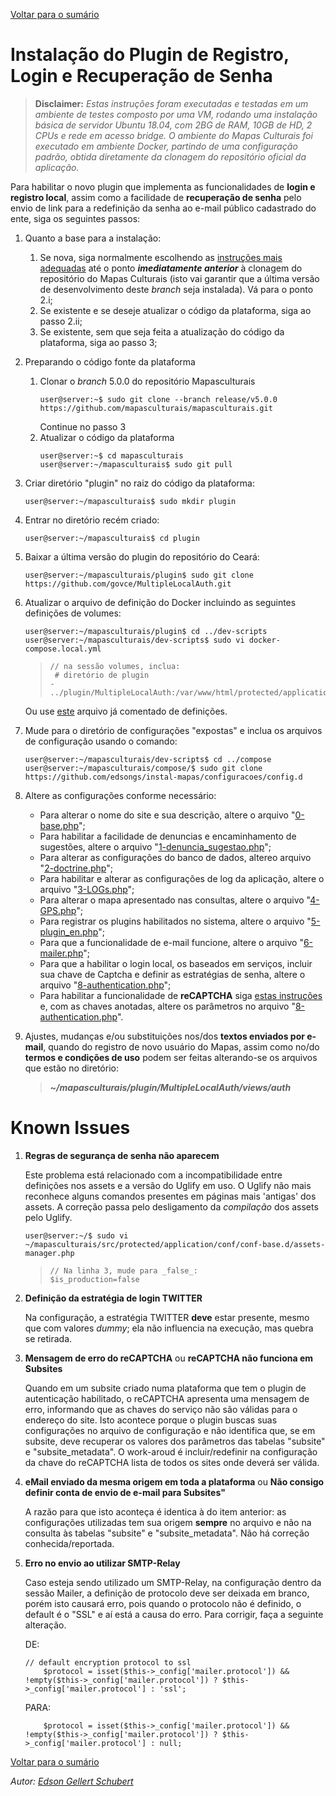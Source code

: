[Voltar para o sumário](https://github.com/edsongs/instal-mapas)
  
# Instalação do Plugin de Registro, Login e Recuperação de Senha
>   **Disclaimer:**
>   _Estas instruções foram executadas e testadas em um ambiente de testes composto por uma VM, rodando uma instalação básica de servidor Ubuntu 18.04, com 2BG de RAM, 10GB de HD, 2 CPUs e rede em acesso bridge. O ambiente do Mapas Culturais foi executado em ambiente Docker, partindo de uma configuração padrão, obtida diretamente da clonagem do repositório oficial da aplicação._

Para habilitar o novo plugin que implementa as funcionalidades de **login e registro local**, assim como a facilidade de **recuperação de senha** pelo envio de link para a redefinição da senha ao e-mail público cadastrado do ente, siga os seguintes passos:

1. Quanto a base para a instalação:
    1. Se nova, siga normalmente escolhendo as [instruções mais adequadas](https://github.com/edsongs/instal-mapas/Instala%C3%A7%C3%A3o.md) até o ponto **_imediatamente anterior_** à clonagem do repositório do Mapas Culturais (isto vai garantir que a última versão de desenvolvimento deste _branch_ seja instalada). Vá para o ponto 2.i;
    2. Se existente e se deseje atualizar o código da plataforma, siga ao passo 2.ii;
    3. Se existente, sem que seja feita a atualização do código da plataforma, siga ao passo 3;
  
2. Preparando o código fonte da plataforma
    1. Clonar o _branch_ 5.0.0 do repositório Mapasculturais 
        ```
        user@server:~$ sudo git clone --branch release/v5.0.0 https://github.com/mapasculturais/mapasculturais.git
        ```
        Continue no passo 3
     2. Atualizar o código da plataforma
        ```
        user@server:~$ cd mapasculturais
        user@server:~/mapasculturais$ sudo git pull
        ```

3. Criar diretório "plugin" no raiz do código da plataforma:
    ```
    user@server:~/mapasculturais$ sudo mkdir plugin
    ```

4. Entrar no diretório recém criado:
    ```
    user@server:~/mapasculturais$ cd plugin
    ```

5. Baixar a última versão do plugin do repositório do Ceará:
    ```
    user@server:~/mapasculturais/plugin$ sudo git clone https://github.com/govce/MultipleLocalAuth.git
    ```

6. Atualizar o arquivo de definição do Docker incluindo as seguintes definições de volumes:
    ```
    user@server:~/mapasculturais/plugin$ cd ../dev-scripts
    user@server:~/mapasculturais/dev-scripts$ sudo vi docker-compose.local.yml
    ```
    >     // na sessão volumes, inclua:
    >      # diretório de plugin
    >     - ../plugin/MultipleLocalAuth:/var/www/html/protected/application/plugins/MultipleLocalAuth
    
    Ou use [este](https://github.com/edsongs/instal-mapas/configuracoes/docker-compose.local.yml) arquivo já comentado de definições.

7. Mude para o diretório de configurações "expostas" e inclua os arquivos de configuração usando o comando:
    ```
    user@server:~/mapasculturais/dev-scripts$ cd ../compose
    user@server:~/mapasculturais/compose/$ sudo git clone https://github.com/edsongs/instal-mapas/configuracoes/config.d
    ```

8. Altere as configurações conforme necessário:
   - Para alterar o nome do site e sua descrição, altere o arquivo "[0-base.php](https://github.com/edsongs/instal-mapas/blob/master/configuracoes/config.d/0-base.php)";
   - Para habilitar a facilidade de denuncias e encaminhamento de sugestões, altere o arquivo "[1-denuncia_sugestao.php](https://github.com/edsongs/instal-mapas/blob/master/configuracoes/config.d/1-denuncia_sugestao.php)";
   - Para alterar as configurações do banco de dados, altereo arquivo "[2-doctrine.php](https://github.com/edsongs/instal-mapas/blob/master/configuracoes/config.d/2-doctrine.php)";
   - Para habilitar e alterar as configurações de log da aplicação, altere o arquivo "[3-LOGs.php](https://github.com/edsongs/instal-mapas/blob/master/configuracoes/config.d/3-LOGs.php)";
   - Para alterar o mapa apresentado nas consultas, altere o arquivo "[4-GPS.php](https://github.com/edsongs/instal-mapas/blob/master/configuracoes/config.d/4-GPS.php)";
   - Para registrar os plugins habilitados no sistema, altere o arquivo "[5-plugin_en.php](https://github.com/edsongs/instal-mapas/blob/master/configuracoes/config.d/5-plugin_en.php)";
   - Para que a funcionalidade de e-mail funcione, altere o arquivo "[6-mailer.php](https://github.com/edsongs/instal-mapas/blob/master/configuracoes/config.d/6-mailer.php)";
   - Para que a habilitar o login local, os baseados em serviços, incluir sua chave de Captcha e definir as estratégias de senha, altere o arquivo "[8-authentication.php](https://github.com/edsongs/instal-mapas/blob/master/configuracoes/config.d/8-authentication.php)";
   - Para habilitar a funcionalidade de **reCAPTCHA** siga [estas instruções](https://docs.wpusermanager.com/article/147-generate-recaptcha-api-keys) e, com as chaves anotadas, altere os parâmetros no arquivo "[8-authentication.php](https://github.com/edsongs/instal-mapas/blob/master/configuracoes/config.d/8-authentication.php)".
   
9. Ajustes, mudanças e/ou substituições nos/dos **textos enviados por e-mail**, quando do registro de novo usuário do Mapas, assim como no/do **termos e condições de uso** podem ser feitas alterando-se os arquivos que estão no diretório:
    > **_~/mapasculturais/plugin/MultipleLocalAuth/views/auth_**

# Known Issues
1. **Regras de segurança de senha não aparecem**

    Este problema está relacionado com a incompatibilidade entre definições nos assets e a versão do Uglify em uso. O Uglify não mais reconhece alguns comandos presentes em páginas mais 'antigas' dos assets. A correção passa pelo desligamento da _compilação_ dos assets pelo Uglify.
    ```
    user@server:~/$ sudo vi ~/mapasculturais/src/protected/application/conf/conf-base.d/assets-manager.php
    ```
    >     // Na linha 3, mude para _false_:
    >     $is_production=false
    
2. **Definição da estratégia de login TWITTER**

    Na configuração, a estratégia TWITTER **deve** estar presente, mesmo que com valores _dummy_; ela não influencia na execução, mas quebra se retirada.

3. **Mensagem de erro do reCAPTCHA** ou **reCAPTCHA não funciona em Subsites**

    Quando em um subsite criado numa plataforma que tem o plugin de autenticação habilitado, o reCAPTCHA apresenta uma mensagem de erro, informando que as chaves do serviço não são válidas para o endereço do site. Isto acontece porque o plugin buscas suas configurações no arquivo de configuração e não identifica que, se em subsite, deve recuperar os valores dos parâmetros das tabelas "subsite" e "subsite_metadata".
    O work-aroud é incluir/redefinir na configuração da chave do reCAPTCHA lista de todos os sites onde deverá ser válida.
    
4. **eMail enviado da mesma origem em toda a plataforma** ou **Não consigo definir conta de envio de e-mail para Subsites"**

    A razão para que isto aconteça é identica à do item anterior: as configurações utilizadas tem sua origem **sempre** no arquivo e não na consulta às tabelas "subsite" e "subsite_metadata".
    Não há correção conhecida/reportada.
   
5. **Erro no envio ao utilizar SMTP-Relay**

    Caso esteja sendo utilizado um SMTP-Relay, na configuração dentro da sessão Mailer, a definição de protocolo deve ser deixada em branco, porém isto causará erro, pois quando o protocolo não é definido, o default é o "SSL" e aí está a causa do erro. Para corrigir, faça a seguinte alteração.
    
    DE:
    ```
    // default encryption protocol to ssl
        $protocol = isset($this->_config['mailer.protocol']) &&  !empty($this->_config['mailer.protocol']) ? $this->_config['mailer.protocol'] : 'ssl';
    ```
    PARA:
    ```
        $protocol = isset($this->_config['mailer.protocol']) &&  !empty($this->_config['mailer.protocol']) ? $this->_config['mailer.protocol'] : null;
    ```

[Voltar para o sumário](https://github.com/edsongs/instal-mapas)
  
_Autor: [Edson Gellert Schubert](https://github.com/edsongs/)_
